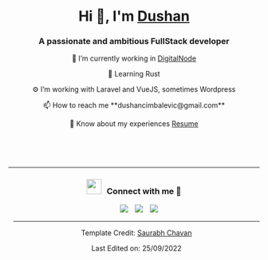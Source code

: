 <h1 align="center">Hi 👋, I'm <a href="https://linktr.ee/dushanc" target="blank">
Dushan</a></h1>
<h3 align="center">A passionate and ambitious FullStack developer</h3>


<div align="center">
<p> 🔭 I’m currently working in <a href="https://digitalnode.com/" target="blank">DigitalNode</a> </p>
<p> 🧠 Learning Rust</p>
<p> ⚙️ I’m working with Laravel and VueJS, sometimes Wordpress </p>
<p> 📫 How to reach me **dushancimbalevic@gmail.com** </p>
<p> 📄 Know about my experiences <a href="https://dushanc.me" target="blank">Resume</a>	</p>


</div>
<br/>
<br/>
<br/>
<hr/>
<h3 align="center" > <img src="https://media.giphy.com/media/iY8CRBdQXODJSCERIr/giphy.gif" width="30" height="30" style="margin-right: 10px;">Connect with me 🤝 </h3>

<p align="center">

 <div align="center"  class="icons-social" style="margin-left: 10px;">
       <a style="margin-left: 10px;"  target="_blank" href="https://www.linkedin.com/in/dushan-cimbaljevic/">
			<img src="https://img.icons8.com/doodle/40/000000/linkedin--v2.png"></a>
        <a style="margin-left: 10px;" target="_blank" href="https://gitlab.com/dushanC">
		<img src="https://img.icons8.com/doodle/40/000000/gitlab--v2.png"></a>
	 <a style="margin-left: 10px;" target="_blank" href="https://x.com/_dushan_c">
		<img src="https://img.icons8.com/doodle/40/000000/twitter--v2.png"></a>
  

</p>

---

Template Credit: [Saurabh Chavan](https://github.com/100rabhcsmc)

Last Edited on: 25/09/2022
